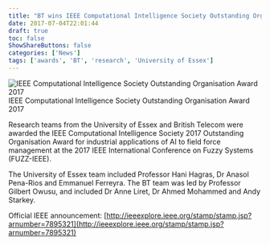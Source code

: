 ```yaml
---
title: "BT wins IEEE Computational Intelligence Society Outstanding Organisation Award 2017"
date: 2017-07-04T22:01:44
draft: true
toc: false
ShowShareButtons: false
categories: ['News']
tags: ['awards', 'BT', 'research', 'University of Essex']
---
```


<div class="img-wrap-left">
<img src="/images/FUZZ-IEEE_2017.jpg" alt="IEEE Computational Intelligence Society Outstanding Organisation Award 2017" />
<figcaption>IEEE Computational Intelligence Society Outstanding Organisation Award 2017</figcaption>
</div>

Research teams from the University of Essex and British Telecom were awarded the IEEE Computational Intelligence Society 2017 Outstanding Organisation Award for industrial applications of AI to field force management at the 2017 IEEE International Conference on Fuzzy Systems (FUZZ-IEEE).

The University of Essex team included Professor Hani Hagras, Dr Anasol Pena-Rios and Emmanuel Ferreyra. The BT team was led by Professor Gilbert Owusu, and included Dr Anne Liret, Dr Ahmed Mohammed and Andy Starkey.

Official IEEE announcement: [http://ieeexplore.ieee.org/stamp/stamp.jsp?arnumber=7895321](http://ieeexplore.ieee.org/stamp/stamp.jsp?arnumber=7895321)
